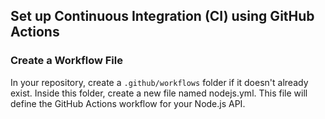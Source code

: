 ## Set up Continuous Integration (CI) using GitHub Actions

### Create a Workflow File

In your repository, create a `.github/workflows` folder if it doesn't already exist. Inside this folder, create a new file named nodejs.yml. This file will define the GitHub Actions workflow for your Node.js API.
